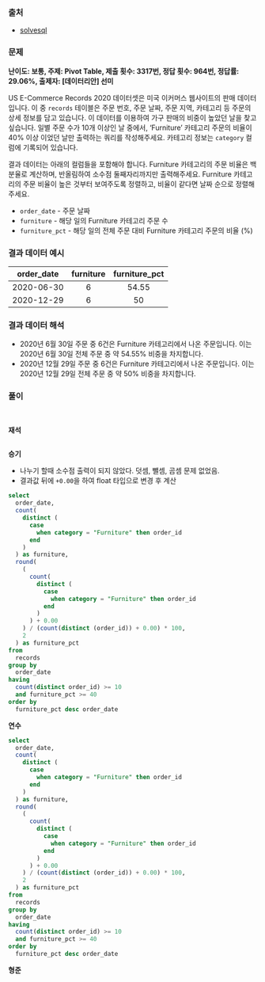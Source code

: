 ### 출처
- [solvesql](https://solvesql.com/problems/day-of-furniture/)

### 문제

**난이도: 보통, 주제: Pivot Table, 제출 횟수: 3317번, 정답 횟수: 964번, 정답률: 29.06%, 출제자: [데이터리안] 선미**

US E-Commerce Records 2020 데이터셋은 미국 이커머스 웹사이트의 판매 데이터 입니다. 이 중 `records` 테이블은 주문 번호, 주문 날짜, 주문 지역, 카테고리 등 주문의 상세 정보를 담고 있습니다. 이 데이터를 이용하여 가구 판매의 비중이 높았던 날을 찾고 싶습니다. 일별 주문 수가 10개 이상인 날 중에서, ‘Furniture’ 카테고리 주문의 비율이 40% 이상 이었던 날만 출력하는 쿼리를 작성해주세요. 카테고리 정보는 `category` 컬럼에 기록되어 있습니다.

결과 데이터는 아래의 컬럼들을 포함해야 합니다. Furniture 카테고리의 주문 비율은 백분율로 계산하며, 반올림하여 소수점 둘째자리까지만 출력해주세요. Furniture 카테고리의 주문 비율이 높은 것부터 보여주도록 정렬하고, 비율이 같다면 날짜 순으로 정렬해주세요.

- `order_date` - 주문 날짜
- `furniture` - 해당 일의 Furniture 카테고리 주문 수
- `furniture_pct` - 해당 일의 전체 주문 대비 Furniture 카테고리 주문의 비율 (%)

### 결과 데이터 예시

|order_date|furniture|furniture_pct|
|:--:|:--:|:--:|
|2020-06-30|6|54.55|
|2020-12-29|6|50|

### 결과 데이터 해석
- 2020년 6월 30일 주문 중 6건은 Furniture 카테고리에서 나온 주문입니다. 이는 2020년 6월 30일 전체 주문 중 약 54.55% 비중을 차지합니다.
- 2020년 12월 29일 주문 중 6건은 Furniture 카테고리에서 나온 주문입니다. 이는 2020년 12월 29일 전체 주문 중 약 50% 비중을 차지합니다.

### 풀이
<br>

**재석**

```sql
```   

**승기**

- 나누기 할때 소수점 출력이 되지 않았다. 덧셈, 뺄셈, 곰셈 문제 없었음.
- 결과값 뒤에 `+0.00`을 하여 float 타입으로 변경 후 계산

```sql
select
  order_date,
  count(
    distinct (
      case
        when category = "Furniture" then order_id
      end
    )
  ) as furniture,
  round(
    (
      count(
        distinct (
          case
            when category = "Furniture" then order_id
          end
        )
      ) + 0.00
    ) / (count(distinct (order_id)) + 0.00) * 100,
    2
  ) as furniture_pct
from
  records
group by
  order_date
having
  count(distinct order_id) >= 10
  and furniture_pct >= 40
order by
  furniture_pct desc order_date
```

**연수**

```sql
select
  order_date,
  count(
    distinct (
      case
        when category = "Furniture" then order_id
      end
    )
  ) as furniture,
  round(
    (
      count(
        distinct (
          case
            when category = "Furniture" then order_id
          end
        )
      ) + 0.00
    ) / (count(distinct (order_id)) + 0.00) * 100,
    2
  ) as furniture_pct
from
  records
group by
  order_date
having
  count(distinct order_id) >= 10
  and furniture_pct >= 40
order by
  furniture_pct desc order_date
```

**형준**
```sql
```
